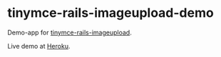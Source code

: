 tinymce-rails-imageupload-demo
==============================

Demo-app for [tinymce-rails-imageupload](https://github.com/PerfectlyNormal/tinymce-rails-imageupload).

Live demo at [Heroku](http://murmuring-lowlands-7502.herokuapp.com/).
